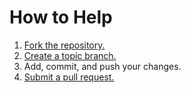 # How to Help

1. [Fork the repository.][fork]
1. [Create a topic branch.][branch]
1. Add, commit, and push your changes.
1. [Submit a pull request.][pr]

[fork]: https://help.github.com/articles/fork-a-repo
[branch]: http://learn.github.com/p/branching.html
[pr]: https://help.github.com/articles/using-pull-requests
